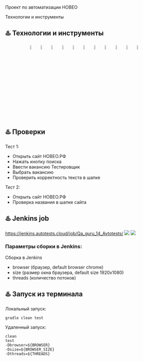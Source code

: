 Проект по автоматизации НОВЕО

Технологии и инструменты
## :hotsprings: Технологии и инструменты
<p align="center">
<img width="6%" title="IntelliJ IDEA" src="images/icons/Intelij_IDEA.svg">
<img width="6%" title="Java" src="images/icons/Java.svg">
<img width="6%" title="Selenide" src="images/icons/Selenide.svg">
<img width="6%" title="Selenoid" src="images/icons/Selenoid.svg">
<img width="6%" title="Allure Report" src="images/icons/Allure_Report.svg">
<img width="6%" title="Gradle" src="images/icons/Gradle.svg">
<img width="6%" title="JUnit5" src="images/icons/JUnit5.svg">
<img width="6%" title="GitHub" src="images/icons/Github.svg">
<img width="6%" title="Jenkins" src="images/icons/Jenkins.svg">
<img width="6%" title="Jira" src="images/icons/Jira.svg">
<img width="6%" title="Docker" src="images/icons/Docker.svg">
</p>

## :hotsprings: Проверки
Тест 1:
- Открыть сайт НОВЕО.РФ
- Нажать кнопку поиска
- Ввести вакансию Тестировщик
- Выбрать вакансию
- Проверить корректность текста в шапке

Тест 2:
- Открыть сайт НОВЕО.РФ
- Проверка названия в шапке сайта

## :hotsprings: Jenkins job
https://jenkins.autotests.cloud/job/Qa_guru_14_Avtotests/
![](../../Desktop/Readme/Screenshot_2.png)
![](../../Desktop/Readme/Screenshot_1.png)

### Параметры сборки в Jenkins:
Сборка в Jenkins

- browser (браузер, default browser chrome)
- size (размер окна браузера, default size 1920x1080)
- threads (количество потоков)


## :hotsprings: Запуск из терминала
Локальный запуск:
```
gradle clean test
```

Удаленный запуск:
```
clean
test
-Dbrowser=${BROWSER}
-Dsize=${BROWSER_SIZE}
-Dthreads=${THREADS}
```
